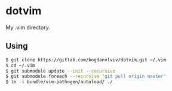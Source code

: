# dotvim
My .vim directory.

## Using
```bash
$ git clone https://gitlab.com/bogdanvlviv/dotvim.git ~/.vim
$ cd ~/.vim
$ git submodule update --init --recursive
$ git submodule foreach --recursive 'git pull origin master'
$ ln -s bundle/vim-pathogen/autoload/ ./
```
